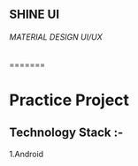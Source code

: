 
## SHINE UI 
###### MATERIAL DESIGN UI/UX
=======
# Practice Project
## Technology Stack :-
  1.Android

